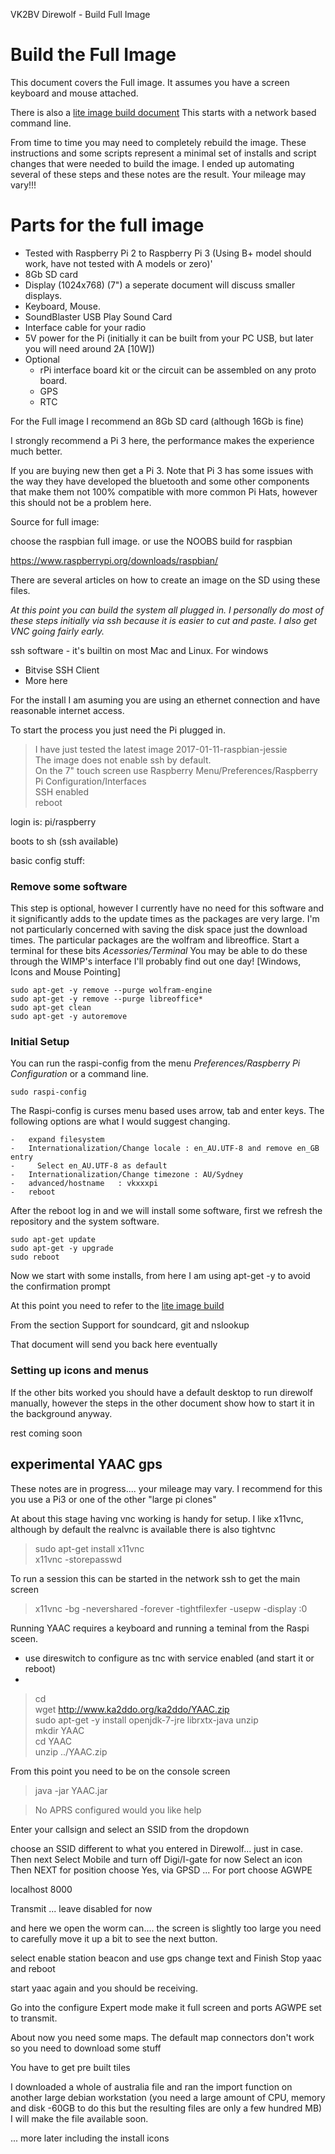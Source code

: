 VK2BV Direwolf - Build Full Image

 

# Build the Full Image

This document covers the Full image. It assumes you have a screen keyboard and mouse attached.

There is also a [lite image build document](https://github.com/sgtsmall/VK2BV_Direwolf/blob/master/docs/VK2BV_direwolflite_build.md) This starts with a network based command line.

From time to time you may need to completely rebuild the image. These instructions and some scripts represent a minimal set of installs and script changes that were needed to build the image. I ended up automating several of these steps and these notes are the result. Your mileage may vary!!!

# Parts for the full image

  - Tested with Raspberry Pi 2 to Raspberry Pi 3 (Using B+ model should work, have not tested with A models or zero)'
  - 8Gb SD card
  - Display (1024x768) (7") a seperate document will discuss smaller displays.
  - Keyboard, Mouse.
  - SoundBlaster USB Play Sound Card
  - Interface cable for your radio
  - 5V power for the Pi (initially it can be built from your PC USB, but later you will need around 2A [10W])
  - Optional
    - rPi interface board kit or the circuit can be assembled on any proto board. 
    - GPS
    - RTC

For the Full image I recommend an 8Gb SD card (although 16Gb is fine)

I strongly recommend a Pi 3 here, the performance makes the experience much better.

If you are buying new then get a Pi 3. Note that Pi 3 has some issues with the way they have developed the bluetooth and some other components that make them not 100% compatible with more common Pi Hats, however this should not be a problem here.

Source for full image:

choose the raspbian full image.
or use the NOOBS build for raspbian

https://www.raspberrypi.org/downloads/raspbian/

There are several articles on how to create an image on the SD using these files.



_At this point you can build the system all plugged in. I personally do most of these steps initially via ssh because it is easier to cut and paste. I also get VNC going fairly early._

ssh software - it's builtin on most Mac and Linux. For windows 
  - Bitvise SSH Client
  - More here


For the install I am asuming you are using an ethernet connection and have reasonable internet access.

To start the process you just need the Pi plugged in.

> I have just tested the latest image 2017-01-11-raspbian-jessie  
> The image does not enable ssh by default.  
> On the 7" touch screen use Raspberry Menu/Preferences/Raspberry Pi Configuration/Interfaces  
>  SSH enabled  
> reboot  



login is: pi/raspberry

boots to sh (ssh available)

basic config stuff:


### Remove some software
This step is optional, however I currently have no need for this software and it significantly adds to the update times as the packages are very large. I'm not particularly concerned with saving the disk space just the download times.
The particular packages are the wolfram and libreoffice.
Start a terminal for these bits _Acessories/Terminal_ You may be able to do these through the WIMP's interface I'll probably find out one day! [Windows, Icons and Mouse Pointing]

```
sudo apt-get -y remove --purge wolfram-engine
sudo apt-get -y remove --purge libreoffice*
sudo apt-get clean
sudo apt-get -y autoremove
```

### Initial Setup

You can run the raspi-config from the menu _Preferences/Raspberry Pi Configuration_ or a command line.

```
sudo raspi-config
```

The Raspi-config is curses menu based uses arrow, tab and enter keys. The following options are what I would suggest changing.  
  
  
    
    -   expand filesystem  
    -   Internationalization/Change locale : en_AU.UTF-8 and remove en_GB entry 
    -     Select en_AU.UTF-8 as default
    -   Internationalization/Change timezone : AU/Sydney  
    -   advanced/hostname   : vkxxxpi  
    -   reboot  

After the reboot log in and we will install some software, first we refresh the repository and the system software.

```shell
sudo apt-get update
sudo apt-get -y upgrade
sudo reboot
```

Now we start with some installs, from here I am using apt-get -y to avoid the confirmation prompt

At this point you need to refer to the [lite image build](https://github.com/sgtsmall/VK2BV_Direwolf/blob/master/docs/VK2BV_direwolflite_build.md#support-for-soundcard-git-and-nslookup)

From the section 
Support for soundcard, git and nslookup



That document will send you back here eventually


### Setting up icons and menus

If the other bits worked you should have a default desktop to run direwolf manually, however the steps in the other document show how to start it in the background anyway.

rest coming soon

## experimental YAAC gps

These notes are in progress.... your mileage may vary. I recommend for this you use a Pi3 or one of the other "large pi clones"

At about this stage having vnc working is handy for setup.
I like x11vnc, although by default the realvnc is available
there is also tightvnc

> sudo apt-get install x11vnc  
> x11vnc -storepasswd  

To run a session this can be started in the network ssh to get the main screen 
> x11vnc -bg -nevershared -forever -tightfilexfer -usepw -display :0  

Running YAAC requires a keyboard and running a teminal from the Raspi sceen.

- use direswitch to configure as tnc with service enabled (and start it or reboot)
- 
> cd  
> wget http://www.ka2ddo.org/ka2ddo/YAAC.zip    
> sudo apt-get -y install openjdk-7-jre librxtx-java unzip  
> mkdir YAAC  
> cd YAAC  
> unzip ../YAAC.zip  

From this point you need to be on the console screen

> java -jar YAAC.jar


> No APRS configured would you like help

Enter your callsign and select an SSID from the dropdown

choose an SSID different to what you entered in Direwolf... just in case.
Then next
Select Mobile and turn off Digi/I-gate for now
Select an icon
Then NEXT
for position choose Yes, via GPSD
...
For port choose AGWPE

localhost
8000

Transmit ... leave disabled for now

and here we open the worm can.... the screen is slightly too large you need to carefully move it up a bit to see the next button.

select enable station beacon and use gps
change text and Finish
Stop yaac and reboot

start yaac again and you should be receiving.

Go into the configure Expert mode  make it full screen and ports AGWPE set to transmit.

About now you need some maps. The default map connectors don't work so you need to download some stuff

You have to get pre built tiles 

I downloaded a whole of australia file and ran the import function on another large debian workstation (you need a large amount of CPU, memory and disk -60GB to do this but the resulting files are only a few hundred MB) I will make the file available soon.

... more later including the install icons


